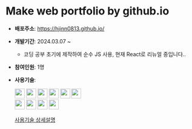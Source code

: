 # Make web portfolio by github.io

- **배포주소**: https://hjinn0813.github.io/

- **개발기간**: 2024.03.07 ~

  - 코딩 공부 초기에 제작하여 순수 JS 사용, 현재 React로 리뉴얼 중입니다..

- **참여인원**: 1명

- **사용기술**:
  <div>
    <img src="https://img.shields.io/badge/HTML-E34F26?style=flat-square&logo=html5&logoColor=white" height="26">
    <img src="https://img.shields.io/badge/CSS-1572B6?style=flat-square&logo=css3&logoColor=white" height="26">
    <img src="https://img.shields.io/badge/JavaScript-F7DF1E?style=flat-square&logo=javascript&logoColor=black" height="26">
    <img src="https://img.shields.io/badge/Bootstrap-7952B3?style=flat-square&logo=bootstrap&logoColor=white" height="26">
    <img src="https://img.shields.io/badge/GSAP-88CE02?style=flat-square&logo=GreenSock&logoColor=white" height="26">
    <img src="https://img.shields.io/badge/lodash-3492FF?style=flat-square&logo=lodash&logoColor=white" height="26">
    <br>
    <img src="https://img.shields.io/badge/Git-F05032?style=flat-square&logo=git&logoColor=white" height="26">
    <img src="https://img.shields.io/badge/GitHub-181717?style=flat-square&logo=github&logoColor=white" height="26">
    <img src="https://img.shields.io/badge/VS_Code-007ACC?style=flat-square&logo=visual-studio-code&logoColor=white" height="26">
    <img src="https://img.shields.io/badge/Prettier-F7B93E?style=flat-square&logo=prettier&logoColor=black" height="26">
  </div>

  [사용기술 상세설명](https://hjinn0813.tistory.com/92)
